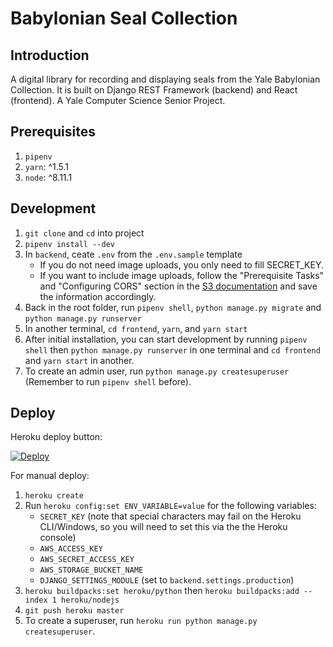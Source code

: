 # Babylonian Seal Collection

## Introduction

A digital library for recording and displaying seals from the Yale Babylonian Collection. It is built on Django REST Framework (backend) and React (frontend). A Yale Computer Science Senior Project.

## Prerequisites

1.  `pipenv`
2.  `yarn`: ^1.5.1
3.  `node`: ^8.11.1

## Development

1.  `git clone` and `cd` into project
2.  `pipenv install --dev`
3.  In `backend`, ceate `.env` from the `.env.sample` template
    * If you do not need image uploads, you only need to fill SECRET_KEY.
    * If you want to include image uploads, follow the "Prerequisite Tasks" and "Configuring CORS" section in the [S3 documentation](https://docs.aws.amazon.com/sdk-for-javascript/v2/developer-guide/s3-example-photo-album.html) and save the information accordingly.
4.  Back in the root folder, run `pipenv shell`, `python manage.py migrate` and `python manage.py runserver`
5.  In another terminal, `cd frontend`, `yarn`, and `yarn start`
6.  After initial installation, you can start development by running `pipenv shell` then `python manage.py runserver` in one terminal and `cd frontend` and `yarn start` in another.
7.  To create an admin user, run `python manage.py createsuperuser` (Remember to run `pipenv shell` before).

## Deploy

Heroku deploy button:

[![Deploy](https://www.herokucdn.com/deploy/button.svg)](https://heroku.com/deploy)

For manual deploy:

1.  `heroku create`
2.  Run `heroku config:set ENV_VARIABLE=value` for the following variables:
    * `SECRET_KEY` (note that special characters may fail on the Heroku CLI/Windows, so you will need to set this via the the Heroku console)
    * `AWS_ACCESS_KEY`
    * `AWS_SECRET_ACCESS_KEY`
    * `AWS_STORAGE_BUCKET_NAME`
    * `DJANGO_SETTINGS_MODULE` (set to `backend.settings.production`)
3.  `heroku buildpacks:set heroku/python` then `heroku buildpacks:add --index 1 heroku/nodejs`
4.  `git push heroku master`
5.  To create a superuser, run `heroku run python manage.py createsuperuser`.
